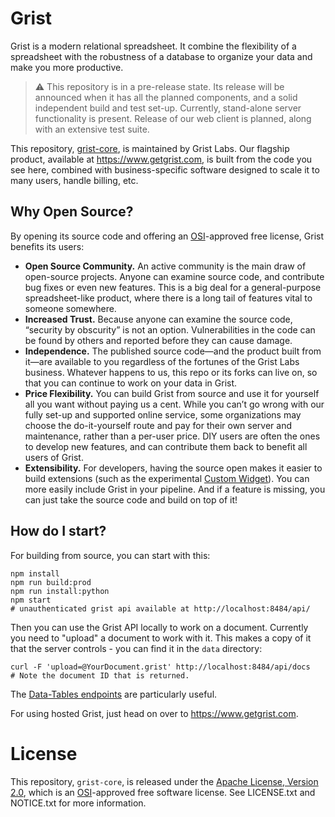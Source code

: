 # Grist

Grist is a modern relational spreadsheet. It combine the flexibility of a spreadsheet with the
robustness of a database to organize your data and make you more productive.

> :warning: This repository is in a pre-release state. Its release will be announced when it has
all the planned components, and a solid independent build and test set-up. Currently, stand-alone
server functionality is present. Release of our web client is planned, along with an extensive
test suite.

This repository, [grist-core](https://github.com/gristlabs/grist-core), is maintained by Grist
Labs. Our flagship product, available at https://www.getgrist.com, is built from the code you see
here, combined with business-specific software designed to scale it to many users, handle billing,
etc.

## Why Open Source?

By opening its source code and offering an [OSI](https://opensource.org/)-approved free license,
Grist benefits its users:

- **Open Source Community.** An active community is the main draw of open-source projects. Anyone
  can examine source code, and contribute bug fixes or even new features. This is a big deal for a
  general-purpose spreadsheet-like product, where there is a long tail of features vital to
  someone somewhere.
- **Increased Trust.** Because anyone can examine the source code, “security by obscurity” is not
  an option. Vulnerabilities in the code can be found by others and reported before they can cause
  damage.
- **Independence.** The published source code—and the product built from it—are available to you
  regardless of the fortunes of the Grist Labs business. Whatever happens to us, this repo or its
  forks can live on, so that you can continue to work on your data in Grist.
- **Price Flexibility.** You can build Grist from source and use it for yourself all you want
  without paying us a cent. While you can’t go wrong with our fully set-up and supported online
  service, some organizations may choose the do-it-yourself route and pay for their own server and
  maintenance, rather than a per-user price. DIY users are often the ones to develop new features,
  and can contribute them back to benefit all users of Grist.
- **Extensibility.** For developers, having the source open makes it easier to build extensions (such as the
  experimental [Custom Widget](https://support.getgrist.com/widget-custom/)). You can more easily
  include Grist in your pipeline. And if a feature is missing, you can just take the source code and
  build on top of it!

## How do I start?

For building from source, you can start with this:

    npm install
    npm run build:prod
    npm run install:python
    npm start
    # unauthenticated grist api available at http://localhost:8484/api/

Then you can use the Grist API locally to work on a document. Currently you need
to "upload" a document to work with it. This makes a copy of it that the server
controls - you can find it in the `data` directory:

    curl -F 'upload=@YourDocument.grist' http://localhost:8484/api/docs
    # Note the document ID that is returned.

The [Data-Tables endpoints](https://support.getgrist.com/api/#tag/Data-Tables) are
particularly useful.

For using hosted Grist, just head on over to <https://www.getgrist.com>.

# License

This repository, `grist-core`, is released under the [Apache License, Version
2.0](http://www.apache.org/licenses/LICENSE-2.0), which is an
[OSI](https://opensource.org/)-approved free software license. See LICENSE.txt and NOTICE.txt for
more information.

